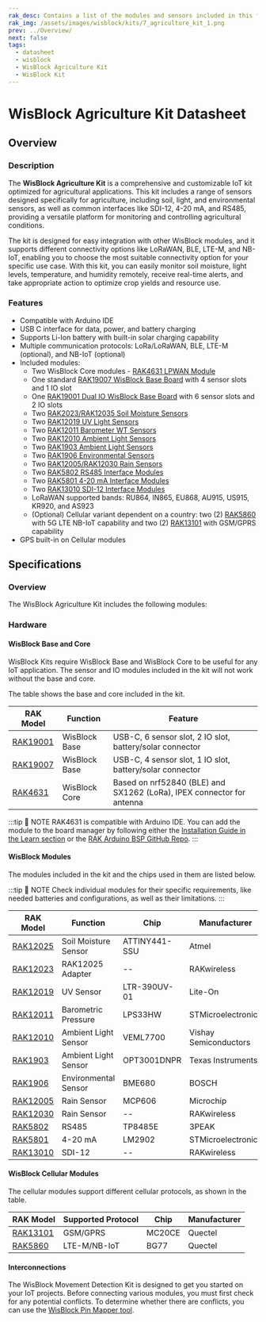```yaml
---
rak_desc: Contains a list of the modules and sensors included in this fully customizable WisBlock IoT Kit for monitoring and controlling agricultural applications.
rak_img: /assets/images/wisblock/kits/7_agriculture_kit_1.png
prev: ../Overview/
next: false
tags:
  - datasheet
  - wisblock
  - WisBlock Agriculture Kit
  - WisBlock Kit
---
```


# WisBlock Agriculture Kit Datasheet

## Overview

### Description

The **WisBlock Agriculture Kit** is a comprehensive and customizable IoT kit optimized for agricultural applications. This kit includes a range of sensors designed specifically for agriculture, including soil, light, and environmental sensors, as well as common interfaces like SDI-12, 4-20&nbsp;mA, and RS485, providing a versatile platform for monitoring and controlling agricultural conditions.

The kit is designed for easy integration with other WisBlock modules, and it supports different connectivity options like LoRaWAN, BLE, LTE-M, and NB-IoT, enabling you to choose the most suitable connectivity option for your specific use case. With this kit, you can easily monitor soil moisture, light levels, temperature, and humidity remotely, receive real-time alerts, and take appropriate action to optimize crop yields and resource use.

### Features

- Compatible with Arduino IDE
- USB C interface for data, power, and battery charging
- Supports Li-Ion battery with built-in solar charging capability
- Multiple communication protocols: LoRa/LoRaWAN, BLE, LTE-M (optional), and NB-IoT (optional)
- Included modules:
    - Two WisBlock Core modules - [RAK4631 LPWAN Module](/Product-Categories/WisBlock/RAK4631/Quickstart/)
    - One standard [RAK19007 WisBlock Base Board](/Product-Categories/WisBlock/RAK19007/Quickstart/) with 4 sensor slots and 1 IO slot
    - One [RAK19001 Dual IO WisBlock Base Board](/Product-Categories/WisBlock/RAK19001/Overview/) with 6 sensor slots and 2 IO slots
    - Two [RAK2023/RAK12035 Soil Moisture Sensors](/Product-Categories/WisBlock/RAK12035/Quickstart/)
    - Two [RAK12019 UV Light Sensors](/Product-Categories/WisBlock/RAK12019/Quickstart/)
    - Two [RAK12011 Barometer WT Sensors](/Product-Categories/WisBlock/RAK12011/Quickstart/)
    - Two [RAK12010 Ambient Light Sensors](/Product-Categories/WisBlock/RAK12010/Quickstart/)
    - Two [RAK1903 Ambient Light Sensors](/Product-Categories/WisBlock/RAK1903/Quickstart/)
    - Two [RAK1906 Environmental Sensors](/Product-Categories/WisBlock/RAK1906/Quickstart/)
    - Two [RAK12005/RAK12030 Rain Sensors](/Product-Categories/WisBlock/RAK12005/Quickstart/)
    - Two [RAK5802 RS485 Interface Modules](/Product-Categories/WisBlock/RAK5802/Quickstart/)
    - Two [RAK5801 4-20&nbsp;mA Interface Modules](/Product-Categories/WisBlock/RAK5801/Quickstart/)
    - Two [RAK13010 SDI-12 Interface Modules](/Product-Categories/WisBlock/RAK13010/Quickstart/)
    - LoRaWAN supported bands: RU864, IN865, EU868, AU915, US915, KR920, and AS923
    - (Optional) Cellular variant dependent on a country: two (2) [RAK5860](/Product-Categories/WisBlock/RAK5860/Quickstart/) with 5G LTE NB-IoT capability and two (2) [RAK13101](/Product-Categories/WisBlock/RAK13101/Quickstart/) with GSM/GPRS capability
- GPS built-in on Cellular modules

## Specifications

### Overview

The WisBlock Agriculture Kit includes the following modules:

<rk-img
  src="/assets/images/wisblock/kits/7_agriculture_kit_2.png"
  width="80%"
  caption="Modules of the WisBlock Agriculture Kit"
/>

### Hardware

#### WisBlock Base and Core

WisBlock Kits require WisBlock Base and WisBlock Core to be useful for any IoT application. The sensor and IO modules included in the kit will not work without the base and core.

The table shows the base and core included in the kit.


| RAK Model                                         | Function      | Feature                                                               |
| ------------------------------------------------- | ------------- | --------------------------------------------------------------------- |
| [RAK19001](/Product-Categories/WisBlock/RAK19003) | WisBlock Base | USB-C, 6 sensor slot, 2 IO slot, battery/solar connector              |
| [RAK19007](/Product-Categories/WisBlock/RAK19007) | WisBlock Base | USB-C, 4 sensor slot, 1 IO slot, battery/solar connector              |
| [RAK4631](/Product-Categories/WisBlock/RAK4631)   | WisBlock Core | Based on nrf52840 (BLE) and SX1262 (LoRa), IPEX connector for antenna |

:::tip 📝 NOTE
RAK4631 is compatible with Arduino IDE. You can add the module to the board manager by following either the [Installation Guide in the Learn section](https://docs.rakwireless.com/Knowledge-Hub/Learn/Installation-of-Board-Support-Package-in-Arduino-IDE/) or the [RAK Arduino BSP GitHub Repo](https://github.com/RAKWireless/RAKwireless-Arduino-BSP-Index).
:::

#### WisBlock Modules

The modules included in the kit and the chips used in them are listed below.

:::tip 📝 NOTE
Check individual modules for their specific requirements, like needed batteries and configurations, as well as their limitations.
:::

| RAK Model                                         | Function             | Chip          | Manufacturer          |
| ------------------------------------------------- | -------------------- | ------------- | --------------------- |
| [RAK12025](/Product-Categories/WisBlock/RAK12025) | Soil Moisture Sensor | ATTINY441-SSU | Atmel                 |
| [RAK12023](/Product-Categories/WisBlock/RAK12023) | RAK12025 Adapter     | --            | RAKwireless           |
| [RAK12019](/Product-Categories/WisBlock/RAK12019) | UV Sensor            | LTR-390UV-01  | Lite-On               |
| [RAK12011](/Product-Categories/WisBlock/RAK12011) | Barometric Pressure  | LPS33HW       | STMicroelectronics    |
| [RAK12010](/Product-Categories/WisBlock/RAK12010) | Ambient Light Sensor | VEML7700      | Vishay Semiconductors |
| [RAK1903](/Product-Categories/WisBlock/RAK1903)   | Ambient Light Sensor | OPT3001DNPR   | Texas Instruments     |
| [RAK1906](/Product-Categories/WisBlock/RAK1906)   | Environmental Sensor | BME680        | BOSCH                 |
| [RAK12005](/Product-Categories/WisBlock/RAK12005) | Rain Sensor          | MCP606        | Microchip             |
| [RAK12030](/Product-Categories/WisBlock/RAK12005) | Rain Sensor          | --            | RAKwireless           |
| [RAK5802](/Product-Categories/WisBlock/RAK5802)   | RS485                | TP8485E       | 3PEAK                 |
| [RAK5801](/Product-Categories/WisBlock/RAK5801)   | 4-20&nbsp;mA         | LM2902        | STMicroelectronics    |
| [RAK13010](/Product-Categories/WisBlock/RAK13010) | SDI-12               | --            | RAKwireless           |


#### WisBlock Cellular Modules

The cellular modules support different cellular protocols, as shown in the table.

| RAK Model                                         | Supported Protocol | Chip   | Manufacturer |
| ------------------------------------------------- | ------------------ | ------ | ------------ |
| [RAK13101](/Product-Categories/WisBlock/RAK13101) | GSM/GPRS           | MC20CE | Quectel      |
| [RAK5860](/Product-Categories/WisBlock/RAK5860)   | LTE-M/NB-IoT       | BG77   | Quectel      |

#### Interconnections

The WisBlock Movement Detection Kit is designed to get you started on your IoT projects. Before connecting various modules, you must first check for any potential conflicts. To determine whether there are conflicts, you can use the [WisBlock Pin Mapper tool](https://docs.rakwireless.com/Knowledge-Hub/Pin-Mapper/).
